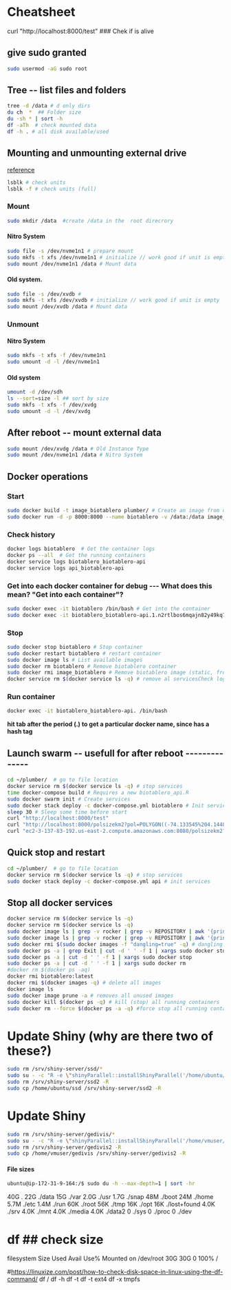 # Cheatsheet 

curl "http://localhost:8000/test" ### Chek if is alive

## give sudo granted
```bash
sudo usermod -aG sudo root
```

## Tree -- list files and folders
``` bash
tree -d /data # d only dirs
du ch  *  ## Folder size
du -sh * | sort -h
df -aTh  # check mounted data
df -h . # all disk available/used
```

## Mounting and unmounting external drive 

[reference](https://docs.aws.amazon.com/AWSEC2/latest/UserGuide/ebs-detaching-volume.html)

```bash
lsblk # check units
lsblk -f # check units (full)
```
### Mount
```bash
sudo mkdir /data  #create /data in the  root direcrory 
```
#### Nitro System
```bash
sudo file -s /dev/nvme1n1 # prepare mount
sudo mkfs -t xfs /dev/nvme1n1 # initialize // work good if unit is empty
sudo mount /dev/nvme1n1 /data # Mount data
```
#### Old system.
```bash
sudo file -s /dev/xvdb # 
sudo mkfs -t xfs /dev/xvdb # initialize // work good if unit is empty
sudo mount /dev/xvdb /data # Mount data
```
### Unmount
#### Nitro System
```bash
sudo mkfs -t xfs -f /dev/nvme1n1 
sudo umount -d -l /dev/nvme1n1 
```
#### Old system
```bash
umount -d /dev/sdh
ls --sort=size -l ## sort by size
sudo mkfs -t xfs -f /dev/xvdg
sudo umount -d -l /dev/xvdg
```
## After reboot -- mount external data
```bash
sudo mount /dev/xvdg /data # Old Instance Type
sudo mount /dev/nvme1n1 /data # Nitro System 
```
## Docker operations

### Start
```bash
sudo docker build -t image_biotablero plumber/ # Create an image from our container
sudo docker run -d -p 8000:8000 --name biotablero -v /data:/data image_biotablero
```
### Check history 
```bash
docker logs biotablero  # Get the container logs
docker ps --all  # Get the running containers
docker service logs biotablero_biotablero-api
docker service logs api_biotablero-api
```
### Get into each docker container for debug --- What does this mean? "Get into each container"?
```bash
sudo docker exec -it biotablero /bin/bash # Get into the container
sudo docker exec -it biotablero_biotablero-api.1.n2rtlbos6mqajn82y49kq76n2 /bin/bash
```
### Stop
```bash
sudo docker stop biotablero # Stop container
sudo docker restart biotablero # restart container
sudo docker image ls # List available images
sudo docker rm biotablero # Remove biotablero container
sudo docker rmi image_biotablero # Remove biotablero image (static, from here the containers are built)
docker service rm $(docker service ls -q) # remove al servicesCheck logs of dockers
```
### Run container
```bash
docker exec -it biotablero_biotablero-api. /bin/bash  
```
**hit tab after the period (.) to get a particular docker name, since has a hash tag** 

## Launch swarm -- usefull for after reboot --------------
```bash
cd ~/plumber/  # go to file location
docker service rm $(docker service ls -q) # stop services
time docker-compose build # Requires a new biotablero_api.R
sudo docker swarm init # Create services
sudo docker stack deploy -c docker-compose.yml biotablero # Init services. take some secods
sleep 30 # Sleep some time before start
curl "http://localhost:8000/test"
curl "http://localhost:8000/polsizekm2?pol=POLYGON((-74.133545%204.144818,-73.817139%203.741479,-74.572998%203.390597,-74.133545%204.144818))"
curl "ec2-3-137-83-192.us-east-2.compute.amazonaws.com:8080/polsizekm2?pol=POLYGON((-74.133545%204.144818,-73.817139%203.741479,-74.572998%203.390597,-74.133545%204.144818))" 
```

## Quick stop and restart
```bash
cd ~/plumber/  # go to file location
docker service rm $(docker service ls -q) # stop services
sudo docker stack deploy -c docker-compose.yml api # init services
```

## Stop all docker services
```bash
docker service rm $(docker service ls -q)
docker service rm $(docker service ls -q)
sudo docker image ls | grep -v rocker | grep -v REPOSITORY | awk '{print $3}' | xargs sudo docker rmi
sudo docker image ls | grep -v rocker | grep -v REPOSITORY | awk '{print $3}' | xargs sudo docker rmi
sudo docker rmi $(sudo docker images -f "dangling=true" -q) # dangling images
sudo docker ps -a | grep Exit | cut -d ' ' -f 1 | xargs sudo docker stop
sudo docker ps -a | cut -d ' ' -f 1 | xargs sudo docker stop
sudo docker ps -a | cut -d ' ' -f 1 | xargs sudo docker rm
#docker rm $(docker ps -aq)
docker rmi biotablero:latest
docker rmi $(docker images -q) # delete all images
docker image ls
sudo docker image prune -a # removes all unused images
sudo docker kill $(docker ps -q) # kill (stop) all running containers
sudo docker rm --force $(docker ps -a -q) #force stop all running containers
```

# Update Shiny (why are there two of these?)
```bash
sudo rm /srv/shiny-server/ssd/*
sudo su - -c "R -e \"shinyParallel::installShinyParallel('/home/ubuntu/ssd/', max.sessions = 25)\"" # home/shinyusername/
sudo rm /srv/shiny-server/ssd2 -R
sudo cp /home/ubuntu/ssd /srv/shiny-server/ssd2 -R
```

# Update Shiny
```bash
sudo rm /srv/shiny-server/gedivis/*
sudo su - -c "R -e \"shinyParallel::installShinyParallel('/home/vmuser/gedivis/', max.sessions = 25)\"" # home/shinyusername/
sudo rm /srv/shiny-server/gedivis2 -R
sudo cp /home/vmuser/gedivis /srv/shiny-server/gedivis2 -R
```

#### File sizes
```bash
ubuntu@ip-172-31-9-164:/$ sudo du -h --max-depth=1 | sort -hr
```
40G     .
22G     ./data
15G     ./var
2.0G    ./usr
1.7G    ./snap
48M     ./boot
24M     ./home
5.7M    ./etc
1.4M    ./run
60K     ./root
56K     ./tmp
16K     ./opt
16K     ./lost+found
4.0K    ./srv
4.0K    ./mnt
4.0K    ./media
4.0K    ./data2
0       ./sys
0       ./proc
0       ./dev

# df ## check size
filesystem      Size  Used Avail Use% Mounted on
/dev/root        30G   30G     0 100% /

#https://linuxize.com/post/how-to-check-disk-space-in-linux-using-the-df-command/
df /
df -h
df -t
df -t ext4
df -x tmpfs
